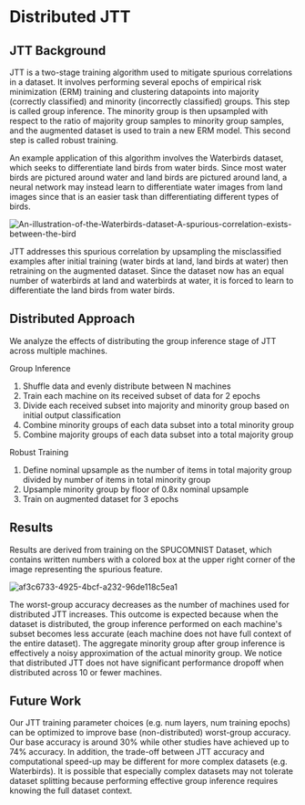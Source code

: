 # Distributed JTT

## JTT Background
JTT is a two-stage training algorithm used to mitigate spurious correlations in a dataset. It involves performing several epochs of empirical risk minimization (ERM) training and clustering datapoints into majority (correctly classified) and minority (incorrectly classified) groups. This step is called group inference. The minority group is then upsampled with respect to the ratio of majority group samples to minority group samples, and the augmented dataset is used to train a new ERM model. This second step is called robust training.

An example application of this algorithm involves the Waterbirds dataset, which seeks to differentiate land birds from water birds. Since most water birds are pictured around water and land birds are pictured around land, a neural network may instead learn to differentiate water images from land images since that is an easier task than differentiating different types of birds.

![An-illustration-of-the-Waterbirds-dataset-A-spurious-correlation-exists-between-the-bird](https://github.com/user-attachments/assets/e4b9d89f-7aa7-4e69-95b6-f7f748c75a2c)

JTT addresses this spurious correlation by upsampling the misclassified examples after initial training (water birds at land, land birds at water) then retraining on the augmented dataset. Since the dataset now has an equal number of waterbirds at land and waterbirds at water, it is forced to learn to differentiate the land birds from water birds.

## Distributed Approach
We analyze the effects of distributing the group inference stage of JTT across multiple machines.

Group Inference
1. Shuffle data and evenly distribute between N machines
2. Train each machine on its received subset of data for 2 epochs
3. Divide each received subset into majority and minority group based on initial output classification
4. Combine minority groups of each data subset into a total minority group
5. Combine majority groups of each data subset into a total majority group

Robust Training
1. Define nominal upsample as the number of items in total majority group divided by number of items in total minority group
2. Upsample minority group by floor of 0.8x nominal upsample
3. Train on augmented dataset for 3 epochs

## Results
Results are derived from training on the SPUCOMNIST Dataset, which contains written numbers with a colored box at the upper right corner of the image representing the spurious feature.

![af3c6733-4925-4bcf-a232-96de118c5ea1](https://github.com/user-attachments/assets/9c0e4e82-be6f-48f4-b62d-5a991a7dbd43)

The worst-group accuracy decreases as the number of machines used for distributed JTT increases. This outcome is expected because when the dataset is distributed, the group inference performed on each machine's subset becomes less accurate (each machine does not have full context of the entire dataset). The aggregate minority group after group inference is effectively a noisy approximation of the actual minority group. We notice that distributed JTT does not have significant performance dropoff when distributed across 10 or fewer machines.

## Future Work
Our JTT training parameter choices (e.g. num layers, num training epochs) can be optimized to improve base (non-distributed) worst-group accuracy. Our base accuracy is around 30% while other studies have achieved up to 74% accuracy. In addition, the trade-off between JTT accuracy and computational speed-up may be different for more complex datasets (e.g. Waterbirds). It is possible that especially complex datasets may not tolerate dataset splitting because performing effective group inference requires knowing the full dataset context.
